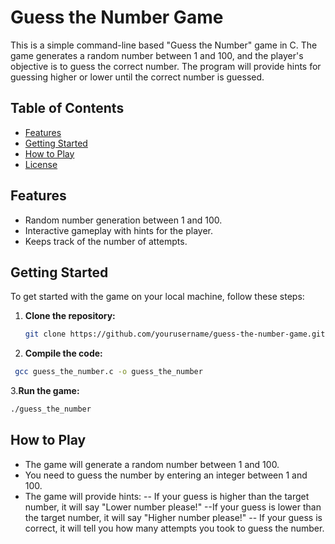 # Guess the Number Game

This is a simple command-line based "Guess the Number" game in C. The game generates a random number between 1 and 100, and the player's objective is to guess the correct number. The program will provide hints for guessing higher or lower until the correct number is guessed.

## Table of Contents

- [Features](#features)
- [Getting Started](#getting-started)
- [How to Play](#how-to-play)
- [License](#license)

## Features

- Random number generation between 1 and 100.
- Interactive gameplay with hints for the player.
- Keeps track of the number of attempts.

## Getting Started

To get started with the game on your local machine, follow these steps:

1. **Clone the repository:**
   ```bash
   git clone https://github.com/yourusername/guess-the-number-game.git
    ```
 2. **Compile the code:**
```bash
 gcc guess_the_number.c -o guess_the_number
```  
  
3.**Run the game:**
```bash
./guess_the_number
``` 
## How to Play
- The game will generate a random number between 1 and 100.
- You need to guess the number by entering an integer between 1 and 100.
- The game will provide hints:
  -- If your guess is higher than the target number, it will say "Lower number please!"
   --If your guess is lower than the target number, it will say "Higher number please!"
  -- If your guess is correct, it will tell you how many attempts you took to guess the number.
